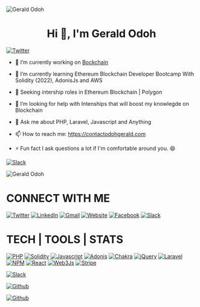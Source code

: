 ![Gerald Odoh](https://raw.githubusercontent.com/halfrost/halfrost/master/icons/header_.png)

<h1 align="center">  Hi 👋, I'm Gerald Odoh </h1>

[![Twitter](https://img.shields.io/twitter/url/https/twitter.com/cloudposse.svg?style=social&label=Follow%20%40GeraldOdoh)](https://twitter.com/xanta_codes)

- 🔭 I’m currently working on <a href="https://www.udemy.com/course/blockchain-developer/learn/lecture/24673866#announcements">Bockchain</a>

- 🌱 I’m currently learning Ethereum Blockchain Developer Bootcamp With Solidity (2022), AdonisJs and AWS

- 👯 Seeking intership roles in Ethereum Blockchain | Polygon

- 🤔 I’m looking for help with Intenships that will boost my knowlegde on Blockchain

- 💬 Ask me about PHP, Laravel, Javascript and Anything

- 📫 How to reach me: <a href="mailto:https://contactodohgerald.com">https://contactodohgerald.com</a>

- ⚡ Fun fact I ask questions a lot if I'm comfortable around you. 😄

[![Slack](https://hits.seeyoufarm.com/api/count/incr/badge.svg?url=https%3A%2F%2Fgithub.com%2Fcontactodohgerald1212%2Fhit-counter)]()  

![Gerald Odoh](https://raw.githubusercontent.com/onimur/.github/master/.resources/git-header.svg)

# CONNECT WITH ME

[![Twitter](https://img.shields.io/badge/Twitter-1DA1F2?style=for-the-badge&logo=twitter&logoColor=white)](https://twitter.com/xanta_codes) [![LinkedIn](https://img.shields.io/badge/LinkedIn-0077B5?style=for-the-badge&logo=linkedin&logoColor=white)](https://www.linkedin.com/in/odoh-gerald-3ab5b3102) [![Gmail](https://img.shields.io/badge/Gmail-D14836?style=for-the-badge&logo=gmail&logoColor=white)](mailto:https://contactodohgerald.com) [![Website](https://img.shields.io/badge/website-000000?style=for-the-badge&logo=About.me&logoColor=white)](https://contactxanta.com) [![Facebook](https://img.shields.io/badge/Facebook-1877F2?style=for-the-badge&logo=facebook&logoColor=white)](https://facebook.com/contactodohgerald) [![Slack](https://img.shields.io/badge/Slack-4A154B?style=for-the-badge&logo=slack&logoColor=white)]()   

# TECH | TOOLS | STATS

[![PHP](https://img.shields.io/badge/PHP-777BB4?style=for-the-badge&logo=php&logoColor=white)]() [![Solidity](https://img.shields.io/badge/Solidity-e6e6e6?style=for-the-badge&logo=solidity&logoColor=black)]() [![Javascript](https://img.shields.io/badge/JavaScript-323330?style=for-the-badge&logo=javascript&logoColor=F7DF1E)]() [![Adonis](https://img.shields.io/badge/adonis%20js-220052?style=for-the-badge&logo=adonisjs&logoColor=white)]() [![Chakra](https://img.shields.io/badge/Chakra--UI-319795?style=for-the-badge&logo=chakra-ui&logoColor=white)]() [![jQuery](https://img.shields.io/badge/jQuery-0769AD?style=for-the-badge&logo=jquery&logoColor=white)]() [![Laravel](https://img.shields.io/badge/Laravel-FF2D20?style=for-the-badge&logo=laravel&logoColor=white)]() [![NPM](https://img.shields.io/badge/npm-CB3837?style=for-the-badge&logo=npm&logoColor=white)]() [![React](https://img.shields.io/badge/React-20232A?style=for-the-badge&logo=react&logoColor=61DAFB)]()  [![Web3Js](https://img.shields.io/badge/web3.js-F16822?style=for-the-badge&logo=web3.js&logoColor=white)]() [![Stripe](https://img.shields.io/badge/Stripe-626CD9?style=for-the-badge&logo=Stripe&logoColor=white)]() 

[![Slack](https://github-readme-streak-stats.herokuapp.com/?user=contactodohgerald)]() 

[![Github](https://github-readme-stats.vercel.app/api?username=contactodohgerald)]() 

[![Github](https://github-readme-stats.vercel.app/api/top-langs/?username=contactodohgerald)]() 



